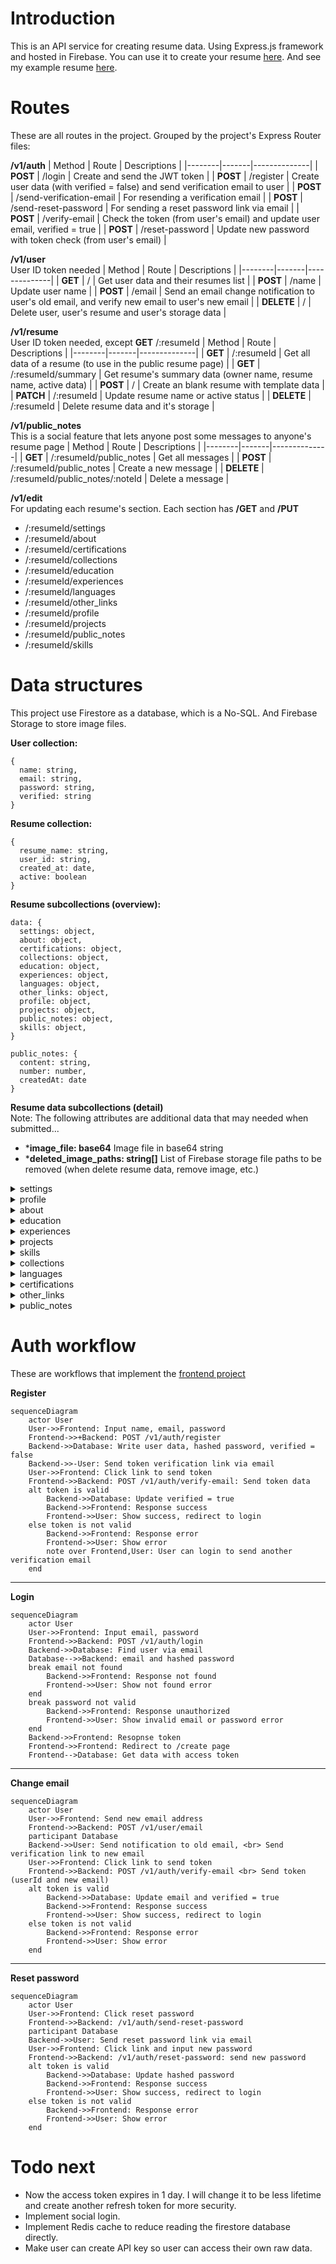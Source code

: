 # Introduction

This is an API service for creating resume data. Using Express.js framework and hosted in Firebase.
You can use it to create your resume [here](https://themiddnigth.github.io/#/create).
And see my example resume [here](https://themiddnigth.github.io).

# Routes

These are all routes in the project. Grouped by the project's Express Router files:

**/v1/auth**
| Method | Route | Descriptions |
|--------|-------|--------------|
| **POST** | /login | Create and send the JWT token |
| **POST** | /register | Create user data (with verified = false) and send verification email to user |
| **POST** | /send-verification-email | For resending a verification email |
| **POST** | /send-reset-password | For sending a reset password link via email |
| **POST** | /verify-email | Check the token (from user's email) and update user email, verified = true |
| **POST** | /reset-password | Update new password with token check (from user's email) |

**/v1/user** <br> User ID token needed
| Method | Route | Descriptions |
|--------|-------|--------------|
| **GET** | / | Get user data and their resumes list |
| **POST** | /name | Update user name |
| **POST** | /email | Send an email change notification to user's old email, and verify new email to user's new email |
| **DELETE** | / | Delete user, user's resume and user's storage data |
    
**/v1/resume** <br> User ID token needed, except **GET** /:resumeId
| Method | Route | Descriptions |
|--------|-------|--------------|
| **GET** | /:resumeId | Get all data of a resume (to use in the public resume page) |
| **GET** | /:resumeId/summary | Get resume's summary data (owner name, resume name, active data) |
| **POST** | / | Create an blank resume with template data |
| **PATCH** | /:resumeId | Update resume name or active status |
| **DELETE** | /:resumeId | Delete resume data and it's storage |
    
**/v1/public_notes** <br> This is a social feature that lets anyone post some messages to anyone's resume page
| Method | Route | Descriptions |
|--------|-------|--------------|
| **GET** | /:resumeId/public_notes | Get all messages |
| **POST** | /:resumeId/public_notes | Create a new message |
| **DELETE** | /:resumeId/public_notes/:noteId | Delete a message |
    
**/v1/edit** <br> For updating each resume's section. Each section has **/GET** and **/PUT**
- /:resumeId/settings
- /:resumeId/about
- /:resumeId/certifications
- /:resumeId/collections
- /:resumeId/education
- /:resumeId/experiences
- /:resumeId/languages
- /:resumeId/other_links
- /:resumeId/profile
- /:resumeId/projects
- /:resumeId/public_notes
- /:resumeId/skills

# Data structures

This project use Firestore as a database, which is a No-SQL. And Firebase Storage to store image files.

**User collection:**
```
{
  name: string, 
  email: string, 
  password: string, 
  verified: string
}
```

**Resume collection:**
```
{
  resume_name: string,
  user_id: string,
  created_at: date,
  active: boolean
}
```
**Resume subcollections (overview):** <br>
```
data: {
  settings: object,
  about: object,
  certifications: object,
  collections: object,
  education: object,
  experiences: object,
  languages: object,
  other_links: object,
  profile: object,
  projects: object,
  public_notes: object,
  skills: object,
}

public_notes: {
  content: string,
  number: number,
  createdAt: date
}
```

**Resume data subcollections (detail)** <br>
Note: The following attributes are additional data that may needed when submitted...
- ***image_file: base64** Image file in base64 string
- ***deleted_image_paths: string[]** List of Firebase storage file paths to be removed (when delete resume data, remove image, etc.)
<details>
  <summary>settings</summary>

  ```
    layout: number,
    background": {
      mode: number,
      color: string,
      image_url: string,
      image_path: string
      *image_file: base64,
    },
    intro: {
      title: string,
      subtitle: string,
      enter_button: string
    }
  ```
</details>

<details>
  <summary>profile</summary>
  
  ```
    subtitle: string,
    image_url: string,
    image_path: string,
    *image_file: base64,
    contact: {
      location: string,
      email: string,
      phone: string,
    }
    links: [
      {
        title: string,
        url: string
      },
    ]
  ```
</details>

<details>
  <summary>about</summary>

  ```
    active: boolean,
    title: string,
    subtitle: string,
    data: [
      { content: string },
    ]
  ```
</details>

<details>
  <summary>education</summary>

  ```
    active: boolean,
    title: string,
    subtitle: string,
    display_limit: number,
    data: [
      {
        active: boolean,
        title: string,
        degree: string,
        school: string,
        from: string,
        to: string,
        current: boolean
      },
    ]
  ```
</details>

<details>
  <summary>experiences</summary>

  ```
    active: boolean,
    title: string,
    subtitle: string,
    display_limit: number,
    data: [
      {
        active: boolean
        title: string
        company: string
        from: string
        to: string
        current: boolean
        description: [
          { content: string },
        ]
      },
    ]
  ```
</details>

<details>
  <summary>projects</summary>

  ```
    active: boolean,
    title: string,
    subtitle: string,
    display_limit: number,
    display_mode: number,
    data: [
      {
        title: string,
        tags: string[],
        image_url: string,
        image_path: string,
        *image_file: base64,
        description: string,
        public_link: string,
        createdAt: string,
        links: [
          {
            title: string,
            url: string
          },
        ]
      },
    ]
    *deleted_image_paths: string[]
  ```
</details>

<details>
  <summary>skills</summary>

  ```
    active: boolean,
    title: string,
    subtitle: string,
    display_limit: number,
    data: [
      {
        active: boolean,
        title: string,
        level: string,
        description: string,
        image_url: string,
        image_path: string,
        *image_file: base64,
        isMono: boolean
      }
    ]
    *deleted_image_paths: string[]
  ```
</details>

<details>
  <summary>collections</summary>

  ```
    active: boolean,
    title: string,
    subtitle: string,
    display_limit: number,
    data: [
      {
        active: boolean,
        title: string,
        description: string,
        image_url: string,
        image_path: string,
        *image_file: base64,
        isMono: boolean
      }
    ]
    *deleted_image_paths: string[]
  ```
</details>

<details>
  <summary>languages</summary>

  ```
    active: boolean,
    title: string,
    subtitle: string,
    display_limit: number,
    read: { value: number, level: string },
    write: { value: number, level: string },
    listen: { value: number, level: string },
    speak: { value: number, level: string },
  ```
</details>

<details>
  <summary>certifications</summary>

  ```
    active: boolean,
    title: string,
    subtitle: string,
    display_limit: number,
    data: [
      {
        active: boolean,
        title: string,
        issuedBy: string,
        issuedDate: string,
        credentialUrl: string,
        image_url: string,
        image_path: string,
        *image_file: base64,
      },
    ],
    *deleted_image_paths: string[]
  ```
</details>

<details>
  <summary>other_links</summary>

  ```
    active: boolean,
    title: string,
    subtitle: string,
    display_limit: number,
    data: [
      { title: string, url: string },
    ]
  ```
</details>

<details>
  <summary>public_notes</summary>

  ```
    active: boolean,
    title: string,
    subtitle: string,
    display_limit: number,
  ```
</details>

# Auth workflow
These are workflows that implement the [frontend project](https://github.com/themiddnight/themiddnight.github.io)

**Register**
```mermaid
sequenceDiagram
    actor User
    User->>Frontend: Input name, email, password
    Frontend->>+Backend: POST /v1/auth/register
    Backend->>Database: Write user data, hashed password, verified = false
    Backend->>-User: Send token verification link via email
    User->>Frontend: Click link to send token
    Frontend->>Backend: POST /v1/auth/verify-email: Send token data
    alt token is valid
        Backend->>Database: Update verified = true
        Backend->>Frontend: Response success
        Frontend->>User: Show success, redirect to login
    else token is not valid
        Backend->>Frontend: Response error
        Frontend->>User: Show error
        note over Frontend,User: User can login to send another verification email
    end
```

---

**Login**
```mermaid
sequenceDiagram
    actor User
    User->>Frontend: Input email, password
    Frontend->>Backend: POST /v1/auth/login
    Backend->>Database: Find user via email
    Database-->>Backend: email and hashed password
    break email not found
        Backend->>Frontend: Response not found
        Frontend->>User: Show not found error
    end
    break password not valid
        Backend->>Frontend: Response unauthorized
        Frontend->>User: Show invalid email or password error
    end
    Backend->>Frontend: Resopnse token
    Frontend->>Frontend: Redirect to /create page
    Frontend-->Database: Get data with access token
```

---

**Change email**
```mermaid
sequenceDiagram
    actor User
    User->>Frontend: Send new email address
    Frontend->>Backend: POST /v1/user/email
    participant Database
    Backend->>User: Send notification to old email, <br> Send verification link to new email
    User->>Frontend: Click link to send token
    Frontend->>Backend: POST /v1/auth/verify-email <br> Send token (userId and new email)
    alt token is valid
        Backend->>Database: Update email and verified = true
        Backend->>Frontend: Response success
        Frontend->>User: Show success, redirect to login
    else token is not valid
        Backend->>Frontend: Response error
        Frontend->>User: Show error
    end
```

---

**Reset password**
```mermaid
sequenceDiagram
    actor User
    User->>Frontend: Click reset password
    Frontend->>Backend: /v1/auth/send-reset-password
    participant Database
    Backend->>User: Send reset password link via email
    User->>Frontend: Click link and input new password
    Frontend->>Backend: /v1/auth/reset-password: send new password
    alt token is valid
        Backend->>Database: Update hashed password
        Backend->>Frontend: Response success
        Frontend->>User: Show success, redirect to login
    else token is not valid
        Backend->>Frontend: Response error
        Frontend->>User: Show error
    end
```


# Todo next

- Now the access token expires in 1 day. I will change it to be less lifetime and create another refresh token for more security.
- Implement social login.
- Implement Redis cache to reduce reading the firestore database directly.
- Make user can create API key so user can access their own raw data.
